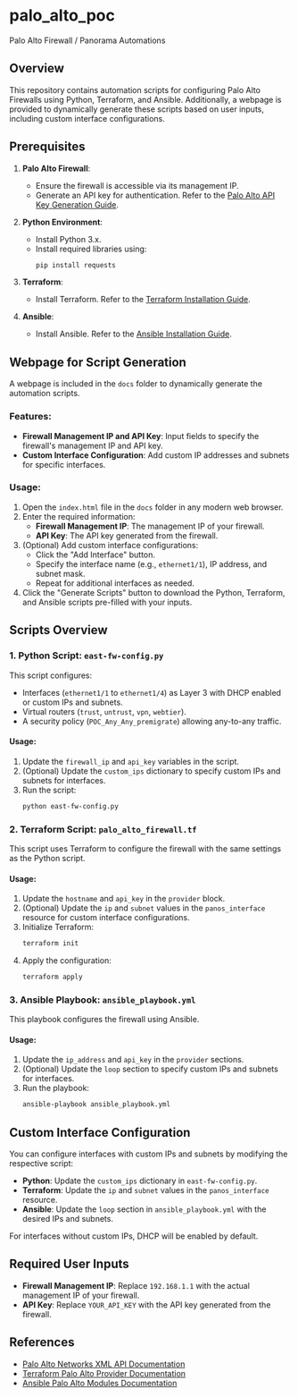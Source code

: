 # palo_alto_poc

Palo Alto Firewall / Panorama Automations

## Overview

This repository contains automation scripts for configuring Palo Alto Firewalls using Python, Terraform, and Ansible. Additionally, a webpage is provided to dynamically generate these scripts based on user inputs, including custom interface configurations.

## Prerequisites

1. **Palo Alto Firewall**:
   - Ensure the firewall is accessible via its management IP.
   - Generate an API key for authentication. Refer to the [Palo Alto API Key Generation Guide](https://docs.paloaltonetworks.com/pan-os/10-1/pan-os-panorama-api/get-started-with-the-pan-os-xml-api/get-your-api-key).

2. **Python Environment**:
   - Install Python 3.x.
   - Install required libraries using:
     ```bash
     pip install requests
     ```

3. **Terraform**:
   - Install Terraform. Refer to the [Terraform Installation Guide](https://developer.hashicorp.com/terraform/tutorials/aws-get-started/install-cli).

4. **Ansible**:
   - Install Ansible. Refer to the [Ansible Installation Guide](https://docs.ansible.com/ansible/latest/installation_guide/intro_installation.html).

## Webpage for Script Generation

A webpage is included in the `docs` folder to dynamically generate the automation scripts.

### Features:
- **Firewall Management IP and API Key**: Input fields to specify the firewall's management IP and API key.
- **Custom Interface Configuration**: Add custom IP addresses and subnets for specific interfaces.

### Usage:
1. Open the `index.html` file in the `docs` folder in any modern web browser.
2. Enter the required information:
   - **Firewall Management IP**: The management IP of your firewall.
   - **API Key**: The API key generated from the firewall.
3. (Optional) Add custom interface configurations:
   - Click the "Add Interface" button.
   - Specify the interface name (e.g., `ethernet1/1`), IP address, and subnet mask.
   - Repeat for additional interfaces as needed.
4. Click the "Generate Scripts" button to download the Python, Terraform, and Ansible scripts pre-filled with your inputs.

## Scripts Overview

### 1. Python Script: `east-fw-config.py`

This script configures:
- Interfaces (`ethernet1/1` to `ethernet1/4`) as Layer 3 with DHCP enabled or custom IPs and subnets.
- Virtual routers (`trust`, `untrust`, `vpn`, `webtier`).
- A security policy (`POC_Any_Any_premigrate`) allowing any-to-any traffic.

#### Usage:
1. Update the `firewall_ip` and `api_key` variables in the script.
2. (Optional) Update the `custom_ips` dictionary to specify custom IPs and subnets for interfaces.
3. Run the script:
   ```bash
   python east-fw-config.py
   ```

### 2. Terraform Script: `palo_alto_firewall.tf`

This script uses Terraform to configure the firewall with the same settings as the Python script.

#### Usage:
1. Update the `hostname` and `api_key` in the `provider` block.
2. (Optional) Update the `ip` and `subnet` values in the `panos_interface` resource for custom interface configurations.
3. Initialize Terraform:
   ```bash
   terraform init
   ```
4. Apply the configuration:
   ```bash
   terraform apply
   ```

### 3. Ansible Playbook: `ansible_playbook.yml`

This playbook configures the firewall using Ansible.

#### Usage:
1. Update the `ip_address` and `api_key` in the `provider` sections.
2. (Optional) Update the `loop` section to specify custom IPs and subnets for interfaces.
3. Run the playbook:
   ```bash
   ansible-playbook ansible_playbook.yml
   ```

## Custom Interface Configuration

You can configure interfaces with custom IPs and subnets by modifying the respective script:
- **Python**: Update the `custom_ips` dictionary in `east-fw-config.py`.
- **Terraform**: Update the `ip` and `subnet` values in the `panos_interface` resource.
- **Ansible**: Update the `loop` section in `ansible_playbook.yml` with the desired IPs and subnets.

For interfaces without custom IPs, DHCP will be enabled by default.

## Required User Inputs

- **Firewall Management IP**: Replace `192.168.1.1` with the actual management IP of your firewall.
- **API Key**: Replace `YOUR_API_KEY` with the API key generated from the firewall.

## References

- [Palo Alto Networks XML API Documentation](https://docs.paloaltonetworks.com/pan-os/10-1/pan-os-panorama-api)
- [Terraform Palo Alto Provider Documentation](https://registry.terraform.io/providers/PaloAltoNetworks/panos/latest/docs)
- [Ansible Palo Alto Modules Documentation](https://docs.ansible.com/ansible/latest/collections/paloaltonetworks/panos/index.html)
